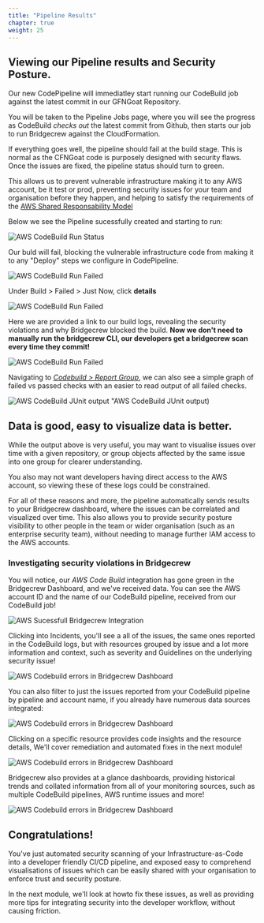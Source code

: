 ```yaml
---
title: "Pipeline Results"
chapter: true
weight: 25
---
```


## Viewing our Pipeline results and Security Posture.
Our new CodePipeline will immediatley start running our CodeBuild job against the latest commit in our GFNGoat Repository.

You will be taken to the Pipeline Jobs page, where you will see the progress as CodeBuild *checks out* the latest commit from Github, then starts our job to run Bridgecrew against the CloudFormation.

If everything goes well, the pipeline should fail at the build stage. This is normal as the CFNGoat code is purposely designed with security flaws. Once the issues are fixed, the pipeline status should turn to green.

This allows us to prevent vulnerable infrastructure making it to any AWS account, be it test or prod, preventing security issues for your team and organisation before they happen, and helping to satisfy the requirements of the [AWS Shared Responsability Model](https://aws.amazon.com/compliance/shared-responsibility-model/)


Below we see the Pipeline sucessfully created and starting to run:

![AWS CodeBuild Run Status](./images/runpipeline-1.png "AWS CodeBuild Run Status")

Our buld will fail, blocking the vulnerable infrastructure code from making it to any "Deploy" steps we configure in CodePipeline.

![AWS CodeBuild Run Failed](./images/runpipeline-3.png "AWS CodeBuild Run Failed")

Under Build > Failed > Just Now, click **details**

![AWS CodeBuild Run Failed](./images/runpipeline-4.png "AWS CodeBuild Run Failed")

Here we are provided a link to our build logs, revealing the security violations and why Bridgecrew blocked the build. **Now we don't need to manually run the bridgecrew CLI, our developers get a bridgecrew scan every time they commit!**

![AWS CodeBuild Run Failed](./images/runpipeline-5.png "AWS CodeBuild Run Failed")


Navigating to [*Codebuild > Report Group*](https://console.aws.amazon.com/codesuite/codebuild/), we can also see a simple graph of failed vs passed checks with an easier to read output of all failed checks. 

![AWS CodeBuild JUnit output](./images/junit-codebuild-output-report.png) "AWS CodeBuild JUnit output)


## Data is good, easy to visualize data is better.
While the output above is very useful, you may want to visualise issues over time with a given repository, or group objects affected by the same issue into one group for clearer understanding.

You also may not want developers having direct access to the AWS account, so viewing these of these logs could be constrained.

For all of these reasons and more, the pipeline automatically sends results to your Bridgecrew dashboard, where the issues can be correlated and visualized over time. This also allows you to provide security posture visibility to other people in the team or wider organisation (such as an enterprise security team), without needing to manage further IAM access to the AWS accounts.

### Investigating security violations in Bridgecrew

You will notice, our *AWS Code Build* integration has gone green in the Bridgecrew Dashboard, and we've received data. You can see the AWS account ID and the name of our CodeBuild pipeline, received from our CodeBuild job!

![AWS Sucessfull Bridgecrew Integration](./images/runpipeline-dashboard-1.png "AWS Sucessfull Bridgecrew Integration")

Clicking into Incidents, you'll see a all of the issues, the same ones reported in the CodeBuild logs, but with resources grouped by issue and a lot more information and context, such as severity and Guidelines on the underlying security issue!

![AWS Codebuild errors in Bridgecrew Dashboard](./images/runpipeline-dashboard-3.png "AWS Codebuild errors in Bridgecrew Dashboard")

You can also filter to just the issues reported from your CodeBuild pipeline by pipeline and account name, if you already have numerous data sources integrated:

![AWS Codebuild errors in Bridgecrew Dashboard](./images/runpipeline-dashboard-2.png "AWS Codebuild errors in Bridgecrew Dashboard")

Clicking on a specific resource provides code insights and the resource details, We'll cover remediation and automated fixes in the next module!

![AWS Codebuild errors in Bridgecrew Dashboard](./images/runpipeline-dashboard-4.png "AWS Codebuild errors in Bridgecrew Dashboard")

Bridgecrew also provides at a glance dashboards, providing historical trends and collated information from all of your monitoring sources, such as multiple CodeBuild pipelines, AWS runtime issues and more!

![AWS Codebuild errors in Bridgecrew Dashboard](./images/runpipeline-dashboard-dash-1.png "AWS Codebuild errors in Bridgecrew Dashboard")

## Congratulations!
You've just automated security scanning of your Infrastructure-as-Code into a developer friendly CI/CD pipeline, and exposed easy to comprehend visualisations of issues which can be easily shared with your organisation to enforce trust and security posture.

In the next module, we'll look at howto fix these issues, as well as providing more tips for integrating security into the developer workflow, without causing friction.